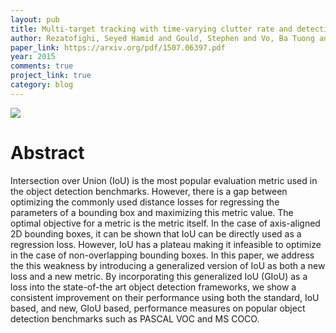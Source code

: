 ```yaml
---
layout: pub
title: Multi-target tracking with time-varying clutter rate and detection profile. Application to time-lapse cell microscopy sequences
author: Rezatofighi, Seyed Hamid and Gould, Stephen and Vo, Ba Tuong and Vo, Ba-Ngu and Mele, Katarina and Hartley, Richard
paper_link: https://arxiv.org/pdf/1507.06397.pdf
year: 2015
comments: true
project_link: true
category: blog
---
```

<img src="../../images/papers/rezatofighi2015multi.png">

# Abstract

Intersection over Union (IoU) is the most popular evaluation metric used in the object detection benchmarks. However, there is a gap between optimizing the commonly used distance losses for regressing the parameters of a bounding box and maximizing this metric value. The optimal objective for a metric is the metric itself. In the case of axis-aligned 2D bounding boxes, it can be shown that IoU can be directly used as a regression loss. However, IoU has a plateau making it infeasible to optimize in the case of non-overlapping bounding boxes. In this paper, we address the this weakness by introducing a generalized version of IoU as both a new loss and a new metric. By incorporating this generalized IoU (GIoU) as a loss into the state-of-the art object detection frameworks, we show a consistent improvement on their performance using both the standard, IoU based, and new, GIoU based, performance measures on popular object detection benchmarks such as PASCAL VOC and MS COCO.